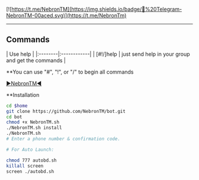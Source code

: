 
[![https://t.me/NebronTM](https://img.shields.io/badge/💬%20Telegram-NebronTM-00aced.svg)](https://t.me/NebronTm)



* * *

## Commands

| Use help |
|:--------|:------------|
| [#!/]help | just send help in your group and get the commands |

**You can use "#", "!", or "/" to begin all commands

 [▶NebronTM◀](https://telegram.me/NebronTM)
 
**Installation
```sh 
cd $home
git clone https://github.com/NebronTM/bot.git
cd bot
chmod +x NebronTM.sh
./NebronTM.sh install
./NebronTM.sh 
# Enter a phone number & confirmation code.

# For Auto Launch:

chmod 777 autobd.sh
killall screen
screen ./autobd.sh

 

